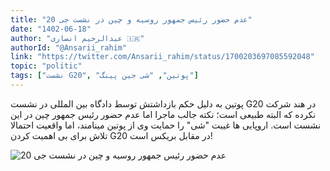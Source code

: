 ```yaml
---
title: "عدم حضور رئیس جمهور روسیه و چین در نشست جی 20"
date: "1402-06-18"
author: "عبدالرحیم انصاری 🇮🇷"
authorId: "@Ansarii_rahim"
link: "https://twitter.com/Ansarii_rahim/status/1700203697085592048"
topic: "politic"
tags: ["نشست G20", "پوتین", "شی جین پینگ"]
---
```


پوتین به دلیل حکم بازداشتش توسط دادگاه بین المللی در نشست G20 در هند شرکت نکرده که البته طبیعی است؛ نکته جالب ماجرا اما عدم حضور رئیس جمهور چین در این نشست است. اروپایی ها غیبت "شی" را حمایت وی از پوتین مینامند، اما واقعیت احتمالا تلاش برای بی اهمیت کردن G20 در مقابل بریکس است!

![عدم حضور رئیس جمهور روسیه و چین در نشست جی 20](/posts/politic/adam-hozor-raeis-jomhor-roosiye-va-chin-dar-neshast-g20.jpg)
